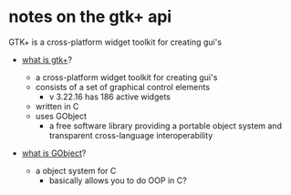 # notes on the gtk+ api 


GTK+ is a cross-platform widget toolkit for creating gui's

* [what is gtk+](https://en.wikipedia.org/wiki/GTK%2B)?
	* a cross-platform widget toolkit for creating gui's
	* consists of a set of graphical control elements
		* v 3.22.16 has 186 active widgets
	* written in C
	* uses GObject
		* a free software library providing a portable object system and transparent cross-language interoperability

* [what is GObject](https://en.wikipedia.org/wiki/GObject)?
	* a object system for C
		* basically allows you to do OOP in C?



















